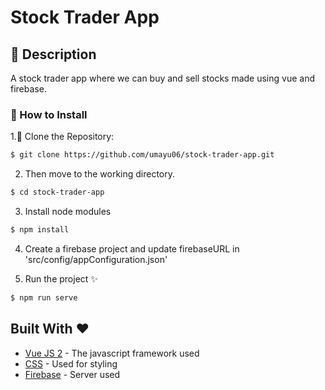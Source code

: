 # Stock Trader App

## 📘 Description

A stock trader app where we can buy and sell stocks made using vue and firebase. 

### 🔧 How to Install

1.👯 Clone the Repository:
```sh
$ git clone https://github.com/umayu06/stock-trader-app.git 
```

2. Then move to the working directory.
```sh
$ cd stock-trader-app
```

3. Install node modules
```sh
$ npm install
```

4. Create a firebase project and update firebaseURL in 'src/config/appConfiguration.json'

5. Run the project ✨
```sh
$ npm run serve
```


## Built With ❤️ 

* [Vue JS 2](https://v2.vuejs.org/) - The javascript framework used
* [CSS](https://developer.mozilla.org/en-US/docs/Web/CSS) - Used for styling
* [Firebase](https://firebase.google.com/) - Server used
